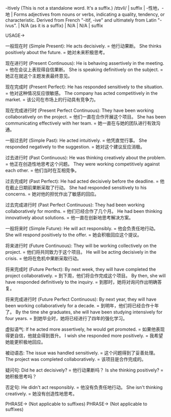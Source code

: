 -itively (This is not a standalone word.  It's a suffix.)
/ɪtɪvli/ | suffix | -性地，-地 |  Forms adjectives from nouns or verbs, indicating a quality, tendency, or characteristic.  Derived from French "-itif, -ive" and ultimately from Latin "-ivus". | N/A (as it is a suffix) | N/A | N/A | suffix

USAGE->

一般现在时 (Simple Present):
He acts decisively. = 他行动果断。
She thinks positively about the future. = 她对未来积极思考。

现在进行时 (Present Continuous):
He is behaving assertively in the meeting. = 他在会议上表现得自信果断。
She is speaking definitively on the subject. =  她正在就这个主题发表最终意见。

现在完成时 (Present Perfect):
He has responded sensitively to the situation. = 他对这种情况反应很敏感。
The company has acted competitively in the market.  = 该公司在市场上的行动具有竞争力。

现在完成进行时 (Present Perfect Continuous):
They have been working collaboratively on the project. = 他们一直在合作开展这个项目。
She has been communicating effectively with her team. = 她一直在与她的团队进行有效沟通。


一般过去时 (Simple Past):
He acted intuitively. = 他凭直觉行事。
She responded negatively to the suggestion. = 她对这个建议反应消极。

过去进行时 (Past Continuous):
He was thinking creatively about the problem. = 他正在创造性地思考这个问题。
They were working competitively against each other. = 他们当时在互相竞争。

过去完成时 (Past Perfect):
He had acted decisively before the deadline. = 他在截止日期前果断采取了行动。
She had responded sensitively to his concerns. = 她对他的担忧作出了敏感的回应。

过去完成进行时 (Past Perfect Continuous):
They had been working collaboratively for months. = 他们已经合作了几个月。
He had been thinking innovatively about solutions. = 他一直在创新地思考解决方案。

一般将来时 (Simple Future):
He will act responsibly. = 他会负责任地行动。
She will respond positively to the offer.  = 她会积极回应这个提议。

将来进行时 (Future Continuous):
They will be working collectively on the project. = 他们将共同致力于这个项目。
He will be acting decisively in the crisis. = 他将在危机中果断采取行动。

将来完成时 (Future Perfect):
By next week, they will have completed the project collaboratively. = 到下周，他们将合作完成这个项目。
By then, she will have responded definitively to the inquiry. = 到那时，她将对询问作出明确答复。

将来完成进行时 (Future Perfect Continuous):
By next year, they will have been working collaboratively for a decade. = 到明年，他们将已经合作十年了。
By the time she graduates, she will have been studying intensively for four years. = 到她毕业时，她将已经进行了四年的强化学习。


虚拟语气:
If he acted more assertively, he would get promoted. = 如果他表现得更自信，他就会得到晋升。
I wish she responded more positively. = 我希望她能更积极地回应。

被动语态:
The issue was handled sensitively. = 这个问题得到了妥善处理。
The project was completed collaboratively. =  该项目是合作完成的。

疑问句:
Did he act decisively? = 他行动果断吗？
Is she thinking positively? = 她积极思考吗？

否定句:
He didn't act responsibly.  = 他没有负责任地行动。
She isn't thinking creatively. = 她没有创造性地思考。



PHRASE-> (Not applicable to suffixes)
PHRASE-> (Not applicable to suffixes)
